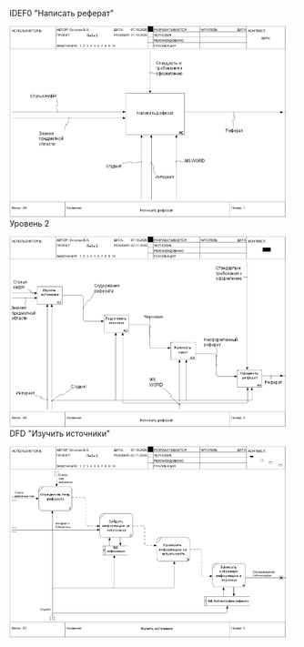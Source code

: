 IDEF0 "Написать реферат"  

![](https://github.com/PQlavka/victor.github.io/blob/main/lab2/01_A0.png)
Уровень 2  

![](https://github.com/PQlavka/victor.github.io/blob/main/lab2/02_A0.png)
DFD "Изучить источники"  

![](https://github.com/PQlavka/victor.github.io/blob/main/lab2/03_A1.png)
